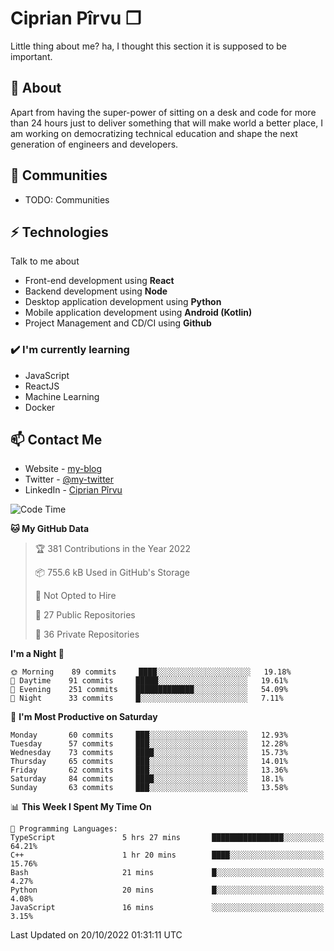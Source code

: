 # Ciprian Pîrvu ❐

Little thing about me? ha, I thought this section it is supposed to be important.

## 🧐 About

Apart from having the super-power of sitting on a desk and code for more than 24 hours just to deliver something that will make world a better place, I am working on democratizing technical education and shape the next generation of engineers and developers.

## 👯 Communities

-   TODO: Communities

## ⚡ Technologies

Talk to me about

-   Front-end development using **React**
-   Backend development using **Node**
-   Desktop application development using **Python**
-   Mobile application development using **Android (Kotlin)**
-   Project Management and CD/CI using **Github**

### ✔️ I'm currently learning

-   JavaScript
-   ReactJS
-   Machine Learning
-   Docker

## 📫 Contact Me

-   Website - [my-blog]()
-   Twitter - [@my-twitter]()
-   LinkedIn - [Ciprian Pîrvu](https://www.linkedin.com/in/p%C3%AErvu-ciprian-cristian-4415991b1/)

<!--START_SECTION:waka-->
![Code Time](http://img.shields.io/badge/Code%20Time-1%2C322%20hrs%2025%20mins-blue)

**🐱 My GitHub Data** 

> 🏆 381 Contributions in the Year 2022
 > 
> 📦 755.6 kB Used in GitHub's Storage 
 > 
> 🚫 Not Opted to Hire
 > 
> 📜 27 Public Repositories 
 > 
> 🔑 36 Private Repositories  
 > 
**I'm a Night 🦉** 

```text
🌞 Morning    89 commits     ████░░░░░░░░░░░░░░░░░░░░░   19.18% 
🌆 Daytime    91 commits     █████░░░░░░░░░░░░░░░░░░░░   19.61% 
🌃 Evening    251 commits    █████████████░░░░░░░░░░░░   54.09% 
🌙 Night      33 commits     █░░░░░░░░░░░░░░░░░░░░░░░░   7.11%

```
📅 **I'm Most Productive on Saturday** 

```text
Monday       60 commits     ███░░░░░░░░░░░░░░░░░░░░░░   12.93% 
Tuesday      57 commits     ███░░░░░░░░░░░░░░░░░░░░░░   12.28% 
Wednesday    73 commits     ████░░░░░░░░░░░░░░░░░░░░░   15.73% 
Thursday     65 commits     ███░░░░░░░░░░░░░░░░░░░░░░   14.01% 
Friday       62 commits     ███░░░░░░░░░░░░░░░░░░░░░░   13.36% 
Saturday     84 commits     ████░░░░░░░░░░░░░░░░░░░░░   18.1% 
Sunday       63 commits     ███░░░░░░░░░░░░░░░░░░░░░░   13.58%

```


📊 **This Week I Spent My Time On** 

```text
💬 Programming Languages: 
TypeScript               5 hrs 27 mins       ████████████████░░░░░░░░░   64.21% 
C++                      1 hr 20 mins        ████░░░░░░░░░░░░░░░░░░░░░   15.76% 
Bash                     21 mins             █░░░░░░░░░░░░░░░░░░░░░░░░   4.27% 
Python                   20 mins             █░░░░░░░░░░░░░░░░░░░░░░░░   4.08% 
JavaScript               16 mins             ░░░░░░░░░░░░░░░░░░░░░░░░░   3.15%

```


 Last Updated on 20/10/2022 01:31:11 UTC
<!--END_SECTION:waka-->
